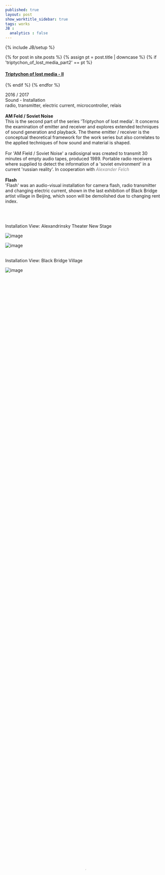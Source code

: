 ```yaml
---
published: true
layout: post
show_worktitle_sidebar: true
tags: works
JB :
  analytics : false
---
```


{% include JB/setup %}


{% for post in site.posts %}
	{% assign pt = post.title | downcase %}
	{% if 'triptychon_of_lost_media_part2' == pt %}
<h4><a href="{{ BASE_PATH }}{{ post.url }}">Triptychon of lost media - II</a></h4>
	{% endif %}
{% endfor %}

<p>
	2016 / 2017<br />
	Sound - Installation<br />
	radio, transmitter, electric current, microcontroller, relais
	<br /><br />			
<b>	
AM Feld / Soviet Noise
</b>
<br />
This is the second part of the series 'Triptychon of lost media'. It concerns the examination of emitter and receiver and explores extended techniques of sound generation and playback. The theme emitter / receiver is the conceptual theoretical framework for the work series but also correlates to the applied techniques of how sound and material is shaped.
<br /><br />
For 'AM Field / Soviet Noise' a radiosignal was created to transmit 30 minutes of empty audio tapes, produced 1989. Portable radio receivers where supplied to detect the information of a 'soviet environment' in a current 'russian reality'. In cooperation with <a href="www.alexanderfelch.net/" target="_blank" style="text-decoration:none; color: grey"><i>Alexander Felch</i></a>
<br /><br />

<b>	
Flash
</b>
<br />
'Flash' was an audio-visual installation for camera flash, radio transmitter and changing electric current, shown in the last exhibition of Black Bridge artist village in Beijing, which soon will be demolished due to changing rent index.
</p>

<br />
<p> <br />Installation View: Alexandrinsky Theater New Stage<br /></p>

<img src="{{ site.url }}/images/radio_stp2.jpg" alt="image">
<p></p>
<img src="{{ site.url }}/images/radio_stp3.jpg" alt="image">


<p> <br />Installation View: Black Bridge Village<br /></p>

<img src="{{ site.url }}/images/radio_blackbridge.jpg" alt="image">

<video preload="metadata" poster="{{ site.url }}/images/flash_poster_small.jpg" width="100%" height="100%" controls>
  <source src="{{ site.url }}/images/flash_small.mp4" type="video/mp4">
</video>



{% comment %}
<font color="grey">(c)<br /></font>
{% endcomment %}




